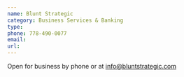 ```yaml
---
name: Blunt Strategic
category: Business Services & Banking
type: 
phone: 778-490-0077
email: 
url: 
---
```


Open for business by phone or at info@bluntstrategic.com